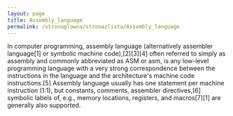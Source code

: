 ```yaml
---
layout: page
title: Assembly_language
permalink: /stronaglowna/stronazlista/Assembly_language
---
```

In computer programming,  assembly language (alternatively assembler language[1] or symbolic machine code),[2][3][4] often referred to simply as assembly and commonly abbreviated as ASM or asm, is any low-level programming language with a very strong correspondence between the instructions in the language and the architecture's machine code instructions.[5] Assembly language usually has one statement per machine instruction (1:1), but  constants, comments, assembler directives,[6] symbolic labels of, e.g., memory locations, registers, and macros[7][1] are generally also supported.